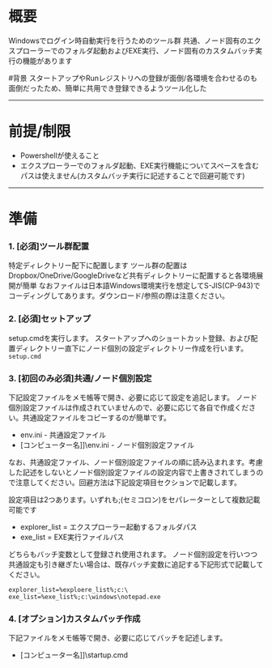 # 概要
Windowsでログイン時自動実行を行うためのツール群
共通、ノード固有のエクスプローラーでのフォルダ起動およびEXE実行、ノード固有のカスタムバッチ実行の機能があります

#背景
スタートアップやRunレジストリへの登録が面倒/各環境を合わせるのも面倒だったため、簡単に共用でき登録できるようツール化した

---
# 前提/制限
- Powershellが使えること
- エクスプローラーでのフォルダ起動、EXE実行機能についてスペースを含むパスは使えません(カスタムバッチ実行に記述することで回避可能です)

---
# 準備
### 1. [必須]ツール群配置
特定ディレクトリー配下に配置します
ツール群の配置はDropbox/OneDrive/GoogleDriveなど共有ディレクトリーに配置すると各環境展開が簡単
なおファイルは日本語Windows環境実行を想定してS-JIS(CP-943)でコーディングしてあります。ダウンロード/参照の際は注意ください。

### 2. [必須]セットアップ
setup.cmdを実行します。
スタートアップへのショートカット登録、および配置ディレクトリー直下にノード個別の設定ディレクトリー作成を行います。
	` setup.cmd `

### 3. [初回のみ必須]共通/ノード個別設定
下記設定ファイルをメモ帳等で開き、必要に応じて設定を追記します。
ノード個別設定ファイルは作成されていませんので、必要に応じて各自で作成ください。共通設定ファイルをコピーするのが簡単です。
 - env.ini - 共通設定ファイル
 - [コンピューター名]]\env.ini - ノード個別設定ファイル

なお、共通設定ファイル、ノード個別設定ファイルの順に読み込まれます。考慮した記述をしないとノード個別設定ファイルの設定内容で上書きされてしまうので注意してください。回避方法は下記設定項目セクションで記載します。

設定項目は2つあります。いずれも;(セミコロン)をセパレーターとして複数記載可能です
  - explorer_list = エクスプローラー起動するフォルダパス
  - exe_list = EXE実行ファイルパス

どちらもバッチ変数として登録され使用されます。
ノード個別設定を行いつつ共通設定も引き継ぎたい場合は、既存バッチ変数に追記する下記形式で記載してください。
```
explorer_list=%exploere_list%;c:\
exe_list=%exe_list%;c:\windows\notepad.exe
```

### 4. [オプション]カスタムバッチ作成
下記ファイルをメモ帳等で開き、必要に応じてバッチを記述します。
- [コンピューター名]]\startup.cmd
